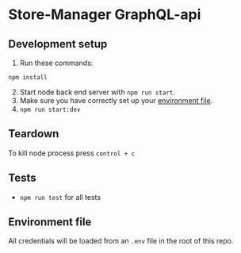 # Store-Manager  GraphQL-api

## Development setup

1. Run these commands:

```
npm install
```

2. Start node back end server  with `npm run start`.
3. Make sure you have correctly set up your [environment file](#environment-file).
4. `npm run start:dev`

## Teardown

To kill node process press `control + c`

## Tests

- `npm run test` for all tests

## Environment file

All credentials will be loaded from an `.env` file in the root of this repo.
